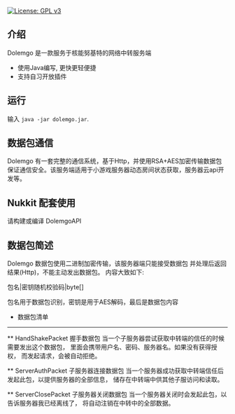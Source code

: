 [![License: GPL v3](https://img.shields.io/badge/License-GPL%20v3-blue.svg)](LICENSE)

介绍
-------------

Dolemgo 是一款服务于核能努基特的网络中转服务端

* 使用Java编写, 更快更轻便捷
* 支持自习开放插件

运行
-------------
输入 `java -jar dolemgo.jar`.

数据包通信
-------------
Dolemgo 有一套完整的通信系统，基于Http，并使用RSA+AES加密传输数据包
保证通信安全。该服务端适用于小游戏服务器动态房间状态获取，服务器云api开发等。

Nukkit 配套使用
------------
请构建或编译 DolemgoAPI

数据包简述
------------
Dolemgo 数据包使用二进制加密传输，该服务器端只能接受数据包
并处理后返回结果(Http)，不能主动发出数据包。
内容大致如下:

包名|密钥随机校验码|byte[]

包名用于数据包识别，密钥是用于AES解码，最后是数据包内容

* 数据包清单
------------
** HandShakePacket 握手数据包
当一个子服务器尝试获取中转端的信任的时候需要发出这个数据包，
里面会携带用户名、密码、服务器名。如果没有获得授权，
而发起请求，会被自动拒绝。

** ServerAuthPacket 子服务器连接数据包
当一个服务器成功获取中转端信任后发起此包，以提供服务器的全部信息，
储存在中转端中供其他子服访问和读取。

** ServerClosePacket 子服务器关闭数据包
当一个服务器关闭时会发起此包，以告诉服务器我已经离线了，
将自动注销在中转中的全部数据。
